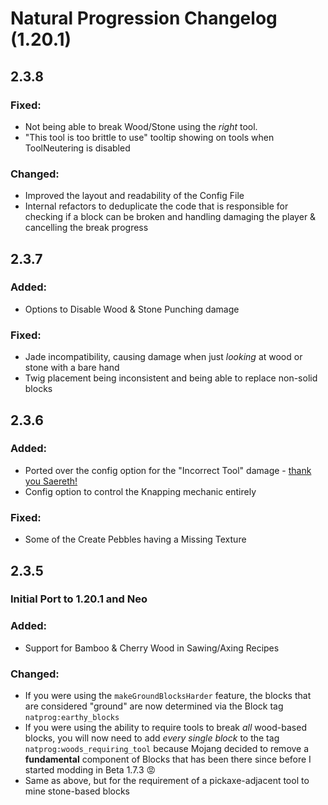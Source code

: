 # Natural Progression Changelog (1.20.1)

## 2.3.8

### Fixed:

- Not being able to break Wood/Stone using the *right* tool.
- "This tool is too brittle to use" tooltip showing on tools when ToolNeutering is disabled

### Changed:

- Improved the layout and readability of the Config File
- Internal refactors to deduplicate the code that is responsible for checking if a block can be broken and handling
  damaging the player & cancelling the break progress

## 2.3.7

### Added:

- Options to Disable Wood & Stone Punching damage

### Fixed:

- Jade incompatibility, causing damage when just _looking_ at wood or stone with a bare hand
- Twig placement being inconsistent and being able to replace non-solid blocks

## 2.3.6

### Added:

- Ported over the config option for the "Incorrect Tool"
  damage - [thank you Saereth!](https://github.com/oitsjustjose/Natural-Progression/pull/83)
- Config option to control the Knapping mechanic entirely

### Fixed:

- Some of the Create Pebbles having a Missing Texture

## 2.3.5

### Initial Port to 1.20.1 and Neo

### Added:

- Support for Bamboo & Cherry Wood in Sawing/Axing Recipes

### Changed:

- If you were using the `makeGroundBlocksHarder` feature, the blocks that are considered "ground" are now determined via
  the Block tag `natprog:earthy_blocks`
- If you were using the ability to require tools to break *all* wood-based blocks, you will now need to add *every
  single block* to the tag `natprog:woods_requiring_tool` because Mojang decided to remove a **fundamental** component
  of Blocks that has been there since before I started modding in Beta 1.7.3 😡
- Same as above, but for the requirement of a pickaxe-adjacent tool to mine stone-based blocks